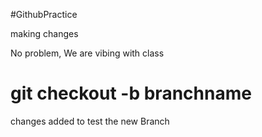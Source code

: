 ﻿#GithubPractice

making changes

No problem, We are vibing with class


# git checkout -b branchname
changes added to test the new Branch 